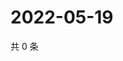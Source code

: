 # 2022-05-19

共 0 条

<!-- BEGIN WEIBO -->
<!-- 最后更新时间 Thu May 19 2022 11:22:20 GMT+0800 (China Standard Time) -->

<!-- END WEIBO -->
